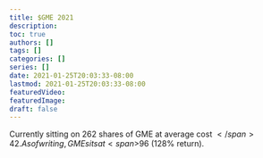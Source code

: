 ```yaml
---
title: $GME 2021
description:
toc: true
authors: []
tags: []
categories: []
series: []
date: 2021-01-25T20:03:33-08:00
lastmod: 2021-01-25T20:03:33-08:00
featuredVideo:
featuredImage:
draft: false
---
```


Currently sitting on 262 shares of GME at average cost <span>$</span>42. As of writing, GME sits at <span>$</span>96 (128% return).